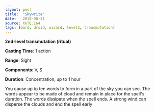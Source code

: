 ```yaml
---
layout: post
title:  "Skywrite"
date:   2015-08-31
source: XGTE.164
tags: [bard, druid, wizard, level2, transmutation]
---
```


**2nd-level transmutation (ritual)**

**Casting Time**: 1 action

**Range**: Sight

**Components**: V, S

**Duration**: Concentration, up to 1 hour

You cause up to ten words to form in a part of the sky you can see. The words appear to be made of cloud and remain in place for the spell's duration. The words dissipate when the spell ends. A strong wind can disperse the clouds and end the spell early
